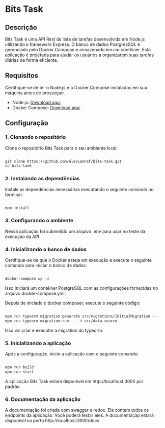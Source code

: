 # Bits Task

## Descrição
Bits Task é uma API Rest de lista de tarefas desenvolvida em Node.js utilizando o framework Express. O banco de dados PostgresSQL é gerenciado pelo Docker Compose e armazenado em um contêiner. Esta aplicação é projetada para ajudar os usuários a organizarem suas tarefas diárias de forma eficiente.

## Requisitos
Certifique-se de ter o Node.js e o Docker Compose instalados em sua máquina antes de prosseguir.

- Node.js: [Download aqui](https://nodejs.org/)
- Docker Compose: [Download aqui](https://docs.docker.com/compose/install/)

## Configuração

### 1. Clonando o repositório
Clone o repositório Bits Task para o seu ambiente local:

```bash

git clone https://github.com/aleviannaf/bits-task.git
cd bits-task
```

### 2. Instalando as dependências
Instale as dependências necessárias executando o seguinte comando no terminal:

```bash

npm install
```

### 3. Configurando o ambiente
Nessa aplicação foi submetido um arquivo .env para usar no teste da execução da API

### 4. Inicializando o banco de dados
Certifique-se de que o Docker esteja em execução e execute o seguinte comando para iniciar o banco de dados:

```bash

docker-compose up -d
```
Isso Iniciará um contêiner PostgreSQL com as configurações fornecidas no arquivo docker-compose.yml.

Depois de iniciado o docker composer, execute o seguinte código:

```bash

npm run typeorm migration:generate src/migrations/InitialMigration -- -d src/data-source
npm run typeorm migration:run -- -d src/data-source
```
Isso vai criar e executar a migration do typeorm.

### 5. Inicializando a aplicação
Após a configuração, inicie a aplicação com o seguinte comando:

```bash

npm run build
npm run start
```
A aplicação Bits Task estará disponível em http://localhost:3000 por padrão.

### 6. Documentação da aplicação
A documentação foi criada com swagger e redoc. Ela contem todos os endpoints da aplicação. Você poderá testar eles.
A documentaçãp estará disponível na porta http://localhost:3000/docs 









